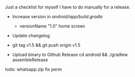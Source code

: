 Just a checklist for myself I have to do manually for a release.

- Increase version in *android/app/build.gradle*
  - versionName "1.0" home screen
  
- Update changelog
- git tag v1.5 && git push origin v1.5 
- Upload binary to Github Release
cd android && ./gradlew assembleRelease 


todo:
whatsapp.zip fix perm
